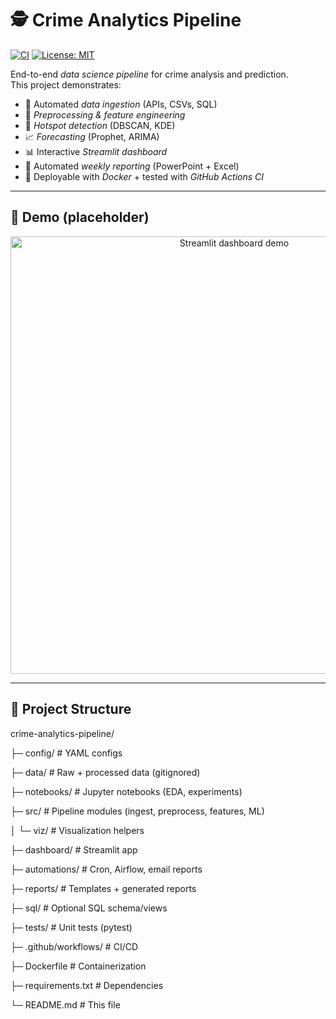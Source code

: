# 🕵 Crime Analytics Pipeline

[![CI](https://github.com/datawrangler93/crime-analytics-pipeline/actions/workflows/ci.yml/badge.svg)](https://github.com/datawrangler93/crime-analytics-pipeline/actions/workflows/ci.yml)
[![License: MIT](https://img.shields.io/badge/License-MIT-yellow.svg)](LICENSE)

End-to-end *data science pipeline* for crime analysis and prediction.  
This project demonstrates:
- 🔄 Automated *data ingestion* (APIs, CSVs, SQL)
- 🧹 *Preprocessing & feature engineering*
- 📍 *Hotspot detection* (DBSCAN, KDE)
- 📈 *Forecasting* (Prophet, ARIMA)
- 📊 Interactive *Streamlit dashboard*
- 📑 Automated *weekly reporting* (PowerPoint + Excel)
- 🐳 Deployable with *Docker* + tested with *GitHub Actions CI*

---

## 🚀 Demo (placeholder)
<p align="center">
  <img src="docs/demo_dashboard.gif" width="700" alt="Streamlit dashboard demo">
</p>

---

## 📂 Project Structure
crime-analytics-pipeline/

├─ config/                # YAML configs

├─ data/                  # Raw + processed data (gitignored)

├─ notebooks/             # Jupyter notebooks (EDA, experiments)

├─ src/                   # Pipeline modules (ingest, preprocess, features, ML)

│   └─ viz/               # Visualization helpers

├─ dashboard/             # Streamlit app

├─ automations/           # Cron, Airflow, email reports

├─ reports/               # Templates + generated reports

├─ sql/                   # Optional SQL schema/views

├─ tests/                 # Unit tests (pytest)

├─ .github/workflows/     # CI/CD

├─ Dockerfile             # Containerization

├─ requirements.txt       # Dependencies

└─ README.md              # This file
